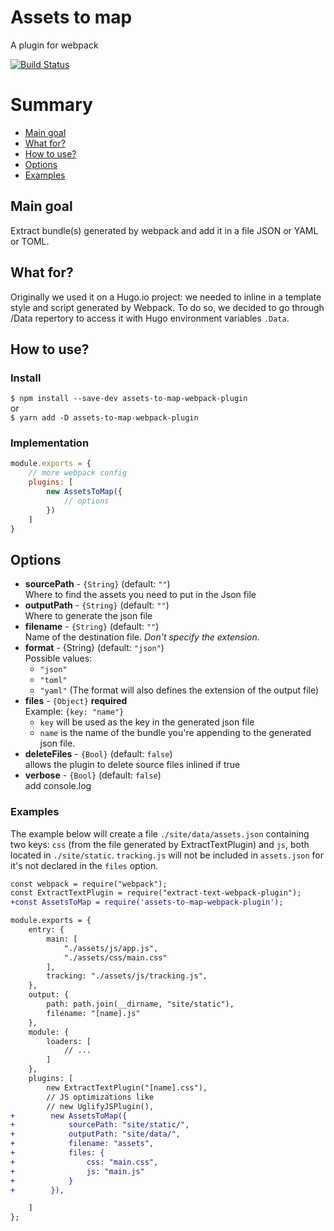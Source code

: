 # Assets to map
A plugin for webpack

[![Build Status](https://travis-ci.org/ekino/webpack-plugin-assets-to-map.svg?branch=master)](https://travis-ci.org/ekino/webpack-plugin-assets-to-map)

# Summary
- [Main goal](https://github.com/ekino/webpack-plugin-assets-to-map#main-goal)
- [What for?](https://github.com/ekino/webpack-plugin-assets-to-map#what-for)
- [How to use?](https://github.com/ekino/webpack-plugin-assets-to-map#how-to-use)
- [Options](https://github.com/ekino/webpack-plugin-assets-to-map#options)
- [Examples](https://github.com/ekino/webpack-plugin-assets-to-map#examples)


## Main goal
Extract bundle(s) generated by webpack and add it in a file JSON or YAML or TOML.

## What for?
Originally we used it on a Hugo.io project: we needed to inline in a template style and script generated by Webpack. 
To do so, we decided to go through /Data repertory to access it with Hugo environment variables `.Data`.

## How to use?

### Install
`$ npm install --save-dev assets-to-map-webpack-plugin`  
or  
`$ yarn add -D assets-to-map-webpack-plugin`


### Implementation
```javascript
module.exports = {
	// more webpack config
	plugins: [
		new AssetsToMap({
			// options
		})
	]
}
```

## Options
- **sourcePath** - `{String}` (default: `""`)  
    Where to find the assets you need to put in the Json file
- **outputPath** - `{String}` (default: `""`)  
    Where to generate the json file
- **filename** - `{String}` (default: `""`)  
    Name of the destination file. *Don't specify the extension*.
- **format** - {String} (default: `"json"`)  
    Possible values:
    - `"json"`
    - `"toml"`
    - `"yaml"`
    (The format will also defines the extension of the output file)
- **files** - `{Object}` **required**  
    Example: `{key: "name"}`
    - `key` will be used as the key in the generated json file
    - `name` is the name of the bundle you're appending to the generated json file.
- **deleteFiles** - `{Bool}` (default: `false`)  
    allows the plugin to delete source files inlined if true
- **verbose** - `{Bool}` (default: `false`)  
    add console.log
    
### Examples
The example below will create a file `./site/data/assets.json` containing two keys: `css` (from the file generated by ExtractTextPlugin) and `js`, both located in `./site/static`.
`tracking.js` will not be included in `assets.json` for it's not declared in the `files` option.

```diff
const webpack = require("webpack");
const ExtractTextPlugin = require("extract-text-webpack-plugin");
+const AssetsToMap = require('assets-to-map-webpack-plugin');

module.exports = {
    entry: {
        main: [
            "./assets/js/app.js",
            "./assets/css/main.css"
        ],
        tracking: "./assets/js/tracking.js",
    },
    output: {
        path: path.join(__dirname, "site/static"),
        filename: "[name].js"
    },
    module: {
        loaders: [
            // ...
        ]
    },
    plugins: [
        new ExtractTextPlugin("[name].css"),
        // JS optimizations like
        // new UglifyJSPlugin(),
+        new AssetsToMap({
+            sourcePath: "site/static/",
+            outputPath: "site/data/",
+            filename: "assets",
+            files: {
+                css: "main.css",
+                js: "main.js"
+            }
+        }),

    ]
};
```

